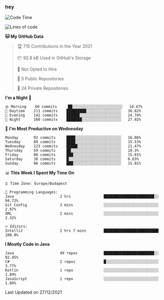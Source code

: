 ### hey

<!--START_SECTION:waka-->
![Code Time](http://img.shields.io/badge/Code%20Time-415%20hrs%2048%20mins-blue)

![Lines of code](https://img.shields.io/badge/From%20Hello%20World%20I%27ve%20Written-439%20Thousand%20lines%20of%20code-blue)

**🐱 My GitHub Data** 

> 🏆 715 Contributions in the Year 2021
 > 
> 📦 92.8 kB Used in GitHub's Storage 
 > 
> 🚫 Not Opted to Hire
 > 
> 📜 5 Public Repositories 
 > 
> 🔑 24 Private Repositories  
 > 
**I'm a Night 🦉** 

```text
🌞 Morning    60 commits     ██░░░░░░░░░░░░░░░░░░░░░░░   10.47% 
🌆 Daytime    211 commits    █████████░░░░░░░░░░░░░░░░   36.82% 
🌃 Evening    142 commits    ██████░░░░░░░░░░░░░░░░░░░   24.78% 
🌙 Night      160 commits    ███████░░░░░░░░░░░░░░░░░░   27.92%

```
📅 **I'm Most Productive on Wednesday** 

```text
Monday       92 commits     ████░░░░░░░░░░░░░░░░░░░░░   16.06% 
Tuesday      89 commits     ████░░░░░░░░░░░░░░░░░░░░░   15.53% 
Wednesday    123 commits    █████░░░░░░░░░░░░░░░░░░░░   21.47% 
Thursday     59 commits     ██░░░░░░░░░░░░░░░░░░░░░░░   10.3% 
Friday       86 commits     ███░░░░░░░░░░░░░░░░░░░░░░   15.01% 
Saturday     38 commits     █░░░░░░░░░░░░░░░░░░░░░░░░   6.63% 
Sunday       86 commits     ███░░░░░░░░░░░░░░░░░░░░░░   15.01%

```


📊 **This Week I Spent My Time On** 

```text
⌚︎ Time Zone: Europe/Budapest

💬 Programming Languages: 
Java                     2 hrs               ███████████████████████░░   94.72% 
Git Config               3 mins              ░░░░░░░░░░░░░░░░░░░░░░░░░   2.97% 
XML                      2 mins              ░░░░░░░░░░░░░░░░░░░░░░░░░   2.32%

🔥 Editors: 
IntelliJ                 2 hrs 7 mins        █████████████████████████   100.0%

```

**I Mostly Code in Java** 

```text
Java                     49 repos            ███████████████████████░░   92.45% 
C#                       2 repos             █░░░░░░░░░░░░░░░░░░░░░░░░   3.77% 
Kotlin                   1 repo              ░░░░░░░░░░░░░░░░░░░░░░░░░   1.89% 
JavaScript               1 repo              ░░░░░░░░░░░░░░░░░░░░░░░░░   1.89%

```



 Last Updated on 27/12/2021
<!--END_SECTION:waka-->
